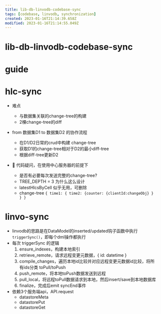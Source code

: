 ```yaml
---
title: lib-db-linvodb-codebase-sync
tags: [codebase, linvodb, synchronization]
created: 2023-01-16T21:14:39.658Z
modified: 2023-01-16T21:14:55.049Z
---
```


# lib-db-linvodb-codebase-sync




# guide


# hlc-sync

- 难点
  - 与数据集关联的change-tree的构建
  - 2棵change-tree的diff

- from 数据集D1  to 数据集D2 的协作流程
  - 在D1/D2日常的crud中构建 change-tree
  - 获取D1的change-tree相对于D2的最小diff-tree
  - 根据diff-tree更新D2

- 🤔 代码疑问，在使用中心服务器的前提下
  - 是否有必要每次发送完整的change-tree?
  - TREE_DEPTH = 3 为什么这么设计
  - latestHlcsByCell 似乎无用，可删除
  - change-tree `{ time1: { time2: {counter: {clientId:changeObj} } } }`

# linvo-sync

- linvodb的思路是在DataModel的inserted/updated钩子函数中执行 `triggerSync()`，即每个dml操作都执行
- 每次 triggerSync 的逻辑
  1. ensure_indexes，构建本地索引
  2. retrieve_remote，请求远程变更元数据，{ id: datetime }
  3. compile_changes，遍历本地id比较并对应远程变更元数据id比较，将所有ids分类 toPull/toPush
  4. push_remote，将本地toPush数据发送到远程
  5. pull_local，将远程toPull数据请求到本地，然后insert/save到本地数据库
  6. finalize，完成后emit syncEnd事件
- 依赖3个服务端api，API.request 
  - datastoreMeta
  - datastorePut
  - datastoreGet
